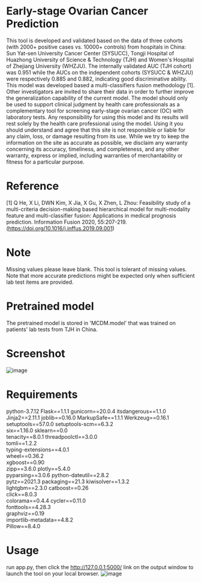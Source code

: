 # Early-stage Ovarian Cancer Prediction
This tool is developed and validated based on the data of three cohorts (with 2000+ positive cases vs. 10000+ controls) from hospitals in China: Sun Yat-sen University Cancer Center (SYSUCC), Tongji Hospital of Huazhong University of Science & Technology (TJH) and Women's Hospital of Zhejiang University (WHZJU). The internally validated AUC (TJH cohort) was 0.951 while the AUCs on the independent cohorts (SYSUCC & WHZJU) were respectively 0.885 and 0.882, indicating good discriminative ability. This model was developed based a multi-classifiers fusion methodology [1]. Other investigators are invited to share their data in order to further improve the generalization capability of the current model. The model should only be used to support clinical judgment by health care professionals as a complementary tool for screening early-stage ovarian cancer (OC) with laboratory tests. Any responsibility for using this model and its results will rest solely by the health care professional using the model. Using it you should understand and agree that this site is not responsible or liable for any claim, loss, or damage resulting from its use. While we try to keep the information on the site as accurate as possible, we disclaim any warranty concerning its accuracy, timeliness, and completeness, and any other warranty, express or implied, including warranties of merchantability or fitness for a particular purpose.

# Reference
[1] Q He, X Li, DWN Kim, X Jia, X Gu, X Zhen, L Zhou: Feasibility study of a multi-criteria decision-making based hierarchical model for multi-modality feature and multi-classifier fusion: Applications in medical prognosis prediction. Information Fusion 2020, 55:207-219.(https://doi.org/10.1016/j.inffus.2019.09.001)

# Note
Missing values please leave blank. This tool is tolerant of missing values. Note that more accurate predictions might be expected only when sufficient lab test items are provided.

# Pretrained model
The pretrained model is stored in 'MCDM.model' that was trained on patients' lab tests from TJH in China.

# Screenshot
![image](https://user-images.githubusercontent.com/131331281/233329985-1f32a9ab-242a-4ca2-b1aa-f02d3cff00a2.png)

# Requirements
python-3.7.12
Flask==1.1.1
gunicorn==20.0.4
itsdangerous==1.1.0
Jinja2==2.11.1
joblib==0.16.0
MarkupSafe==1.1.1
Werkzeug==0.16.1
setuptools==57.0.0
setuptools-scm==6.3.2	
six==1.16.0	
sklearn==0.0	
tenacity==8.0.1	
threadpoolctl==3.0.0	
tomli==1.2.2	
typing-extensions==4.0.1	
wheel==0.36.2	
xgboost==0.90	
zipp==3.6.0
plotly==5.4.0	
pyparsing==3.0.6
python-dateutil==2.8.2	
pytz==2021.3
packaging==21.3
kiwisolver==1.3.2	
lightgbm==2.3.0
catboost==0.26	
click==8.0.3	
colorama==0.4.4	
cycler==0.11.0	
fonttools==4.28.3	
graphviz==0.19	
importlib-metadata==4.8.2	
Pillow==8.4.0

# Usage
run app.py, then click the http://127.0.0.1:5000/ link on the output window to launch the tool on your local browser.
![image](https://user-images.githubusercontent.com/131331281/233333144-6dcc19c0-9c8a-4b1f-b8db-9657c23d687e.png)
